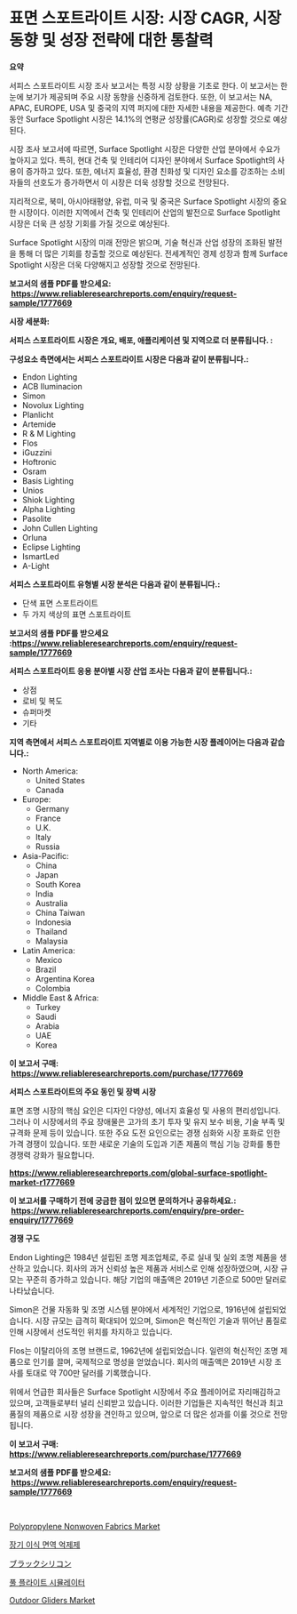 <p><h1>표면 스포트라이트 시장: 시장 CAGR, 시장 동향 및 성장 전략에 대한 통찰력</h1></p><p><strong>요약</strong></p>
<p><p>서피스 스포트라이트 시장 조사 보고서는 특정 시장 상황을 기초로 한다. 이 보고서는 한 눈에 보기가 제공되며 주요 시장 동향을 신중하게 검토한다. 또한, 이 보고서는 NA, APAC, EUROPE, USA 및 중국의 지역 퍼지에 대한 자세한 내용을 제공한다. 예측 기간 동안 Surface Spotlight 시장은 14.1%의 연평균 성장률(CAGR)로 성장할 것으로 예상된다. </p><p>시장 조사 보고서에 따르면, Surface Spotlight 시장은 다양한 산업 분야에서 수요가 높아지고 있다. 특히, 현대 건축 및 인테리어 디자인 분야에서 Surface Spotlight의 사용이 증가하고 있다. 또한, 에너지 효율성, 환경 친화성 및 디자인 요소를 강조하는 소비자들의 선호도가 증가하면서 이 시장은 더욱 성장할 것으로 전망된다.</p><p>지리적으로, 북미, 아시아태평양, 유럽, 미국 및 중국은 Surface Spotlight 시장의 중요한 시장이다. 이러한 지역에서 건축 및 인테리어 산업의 발전으로 Surface Spotlight 시장은 더욱 큰 성장 기회를 가질 것으로 예상된다.</p><p>Surface Spotlight 시장의 미래 전망은 밝으며, 기술 혁신과 산업 성장의 조화된 발전을 통해 더 많은 기회를 창출할 것으로 예상된다. 전세계적인 경제 성장과 함께 Surface Spotlight 시장은 더욱 다양해지고 성장할 것으로 전망된다.</p></p>
<p><strong>보고서의 샘플 PDF를 받으세요: &nbsp;<a href="https://www.reliableresearchreports.com/enquiry/request-sample/1777669">https://www.reliableresearchreports.com/enquiry/request-sample/1777669</a></strong></p>
<p><strong>시장 세분화:</strong></p>
<p><strong> 서피스 스포트라이트 시장은 개요, 배포, 애플리케이션 및 지역으로 더 분류됩니다. :</strong></p>
<p><strong>구성요소 측면에서는 서피스 스포트라이트 시장은 다음과 같이 분류됩니다.:</strong></p>
<p><ul><li>Endon Lighting</li><li>ACB Iluminacion</li><li>Simon</li><li>Novolux Lighting</li><li>Planlicht</li><li>Artemide</li><li>R & M Lighting</li><li>Flos</li><li>iGuzzini</li><li>Hoftronic</li><li>Osram</li><li>Basis Lighting</li><li>Unios</li><li>Shiok Lighting</li><li>Alpha Lighting</li><li>Pasolite</li><li>John Cullen Lighting</li><li>Orluna</li><li>Eclipse Lighting</li><li>IsmartLed</li><li>A-Light</li></ul></p>
<p><strong> 서피스 스포트라이트 유형별 시장 분석은 다음과 같이 분류됩니다.:</strong></p>
<p><ul><li>단색 표면 스포트라이트</li><li>두 가지 색상의 표면 스포트라이트</li></ul></p>
<p><strong>보고서의 샘플 PDF를 받으세요 :<a href="https://www.reliableresearchreports.com/enquiry/request-sample/1777669">https://www.reliableresearchreports.com/enquiry/request-sample/1777669</a></strong></p>
<p><strong> 서피스 스포트라이트 응용 분야별 시장 산업 조사는 다음과 같이 분류됩니다.:</strong></p>
<p><ul><li>상점</li><li>로비 및 복도</li><li>슈퍼마켓</li><li>기타</li></ul></p>
<p><strong>지역 측면에서 서피스 스포트라이트 지역별로 이용 가능한 시장 플레이어는 다음과 같습니다.:</strong></p>
<p><ul>
    <li>
        North America:
        <ul>
            <li>United States</li>
            <li>Canada</li>
        </ul>
    </li>
    <li>
        Europe:
        <ul>
            <li>Germany</li>
            <li>France</li>
            <li>U.K.</li>
            <li>Italy</li>
            <li>Russia</li>
        </ul>
    </li>
    <li>
        Asia-Pacific:
        <ul>
            <li>China</li>
            <li>Japan</li>
            <li>South Korea</li>
            <li>India</li>
            <li>Australia</li>
            <li>China Taiwan</li>
            <li>Indonesia</li>
            <li>Thailand</li>
            <li>Malaysia</li>
        </ul>
    </li>
    <li>
        Latin America:
        <ul>
            <li>Mexico</li>
            <li>Brazil</li>
            <li>Argentina Korea</li>
            <li>Colombia</li>
        </ul>
    </li>
    <li>
        Middle East & Africa:
        <ul>
            <li>Turkey</li>
            <li>Saudi</li>
            <li>Arabia</li>
            <li>UAE</li>
            <li>Korea</li>
        </ul>
    </li>
    </ul></p>
<p><strong>이 보고서 구매: &nbsp;<a href="https://www.reliableresearchreports.com/purchase/1777669">https://www.reliableresearchreports.com/purchase/1777669</a></strong></p>
<p><strong>서피스 스포트라이트의 주요 동인 및 장벽 시장</strong></p>
<p><p>표면 조명 시장의 핵심 요인은 디자인 다양성, 에너지 효율성 및 사용의 편리성입니다. 그러나 이 시장에서의 주요 장애물은 고가의 초기 투자 및 유지 보수 비용, 기술 부족 및 규격화 문제 등이 있습니다. 또한 주요 도전 요인으로는 경쟁 심화와 시장 포화로 인한 가격 경쟁이 있습니다. 또한 새로운 기술의 도입과 기존 제품의 핵심 기능 강화를 통한 경쟁력 강화가 필요합니다.</p></p>
<p><strong><a href="https://www.reliableresearchreports.com/global-surface-spotlight-market-r1777669">https://www.reliableresearchreports.com/global-surface-spotlight-market-r1777669</a></strong></p>
<p><strong>이 보고서를 구매하기 전에 궁금한 점이 있으면 문의하거나 공유하세요.: &nbsp;<a href="https://www.reliableresearchreports.com/enquiry/pre-order-enquiry/1777669">https://www.reliableresearchreports.com/enquiry/pre-order-enquiry/1777669</a></strong></p>
<p><strong>경쟁 구도</strong></p>
<p><p>Endon Lighting은 1984년 설립된 조명 제조업체로, 주로 실내 및 실외 조명 제품을 생산하고 있습니다. 회사의 과거 신뢰성 높은 제품과 서비스로 인해 성장하였으며, 시장 규모는 꾸준히 증가하고 있습니다. 해당 기업의 매출액은 2019년 기준으로 500만 달러로 나타났습니다.</p><p>Simon은 건물 자동화 및 조명 시스템 분야에서 세계적인 기업으로, 1916년에 설립되었습니다. 시장 규모는 급격히 확대되어 있으며, Simon은 혁신적인 기술과 뛰어난 품질로 인해 시장에서 선도적인 위치를 차지하고 있습니다.</p><p>Flos는 이탈리아의 조명 브랜드로, 1962년에 설립되었습니다. 일련의 혁신적인 조명 제품으로 인기를 끌며, 국제적으로 명성을 얻었습니다. 회사의 매출액은 2019년 시장 조사를 토대로 약 700만 달러를 기록했습니다.</p><p>위에서 언급한 회사들은 Surface Spotlight 시장에서 주요 플레이어로 자리매김하고 있으며, 고객들로부터 널리 신뢰받고 있습니다. 이러한 기업들은 지속적인 혁신과 최고 품질의 제품으로 시장 성장을 견인하고 있으며, 앞으로 더 많은 성과를 이룰 것으로 전망됩니다.</p></p>
<p><strong>이 보고서 구매: &nbsp; <a href="https://www.reliableresearchreports.com/purchase/1777669">https://www.reliableresearchreports.com/purchase/1777669</a></strong></p>
<p><strong>보고서의 샘플 PDF를 받으세요: &nbsp;<a href="https://www.reliableresearchreports.com/enquiry/request-sample/1777669">https://www.reliableresearchreports.com/enquiry/request-sample/1777669</a></strong><strong></strong></p>
<p>&nbsp;</p>
<p><p><a href="https://issuu.com/reportprime-2/docs/polypropylene-nonwoven-fabrics-market-size-2030.pp">Polypropylene Nonwoven Fabrics Market</a></p><p><a href="https://medium.com/@fredajerde/%EC%9E%A5%EA%B8%B0-%EC%9D%B4%EC%8B%9D-%EB%A9%B4%EC%97%AD%EC%96%B5%EC%A0%9C%EC%A0%9C-%EC%95%BD%EB%AC%BC-%EC%8B%9C%EC%9E%A5-%EC%A1%B0%EC%82%AC-%EB%B3%B4%EA%B3%A0%EC%84%9C-2024%EB%85%84%EB%B6%80%ED%84%B0-2031%EB%85%84%EA%B9%8C%EC%A7%80%EC%9D%98-%EC%97%B0%ED%98%81-%EB%B0%8F-%EC%98%88%EC%B8%A1-2a1274168cdb">장기 이식 면역 억제제</a></p><p><a href="https://medium.com/@elishelacruz56456/2024%E5%B9%B4%E3%81%8B%E3%82%892031%E5%B9%B4%E3%81%BE%E3%81%A7%E3%81%AE%E3%83%96%E3%83%A9%E3%83%83%E3%82%AF%E3%82%B7%E3%83%AA%E3%82%B3%E3%83%B3%E5%B8%82%E5%A0%B4%E3%81%AE%E3%83%88%E3%83%AC%E3%83%B3%E3%83%89%E3%81%A8%E5%B8%82%E5%A0%B4%E5%88%86%E6%9E%90%E3%82%92%E4%BA%88%E6%B8%AC%E3%81%97%E3%81%BE%E3%81%99-fc6fc5a846df">ブラックシリコン</a></p><p><a href="https://medium.com/@treyhettinger2023/%ED%92%80-%ED%94%8C%EB%9D%BC%EC%9D%B4%ED%8A%B8-%EC%8B%9C%EB%AE%AC%EB%A0%88%EC%9D%B4%ED%84%B0-%EC%8B%9C%EC%9E%A5-2031%EB%85%84%EA%B9%8C%EC%A7%80%EC%9D%98-%ED%8A%B8%EB%A0%8C%EB%93%9C-%EC%98%88%EC%B8%A1-%EB%B0%8F-%EA%B2%BD%EC%9F%81-%EB%B6%84%EC%84%9D-d39098a989c8">풀 플라이트 시뮬레이터</a></p><p><a href="https://github.com/angelajermaine/Market-Research-Report-List-2/blob/main/outdoor-gliders-market.md">Outdoor Gliders Market</a></p></p>